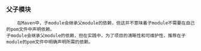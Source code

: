 ### 父子模块
        在Maven中，子module会继承父module的依赖，但这并不意味着子module不需要在自己的pom文件中声明依赖。
    子module会继承父module的依赖，但在实践中，为了项目的清晰性和可维护性，推荐在子module的pom文件中明确声明所需的依赖。
